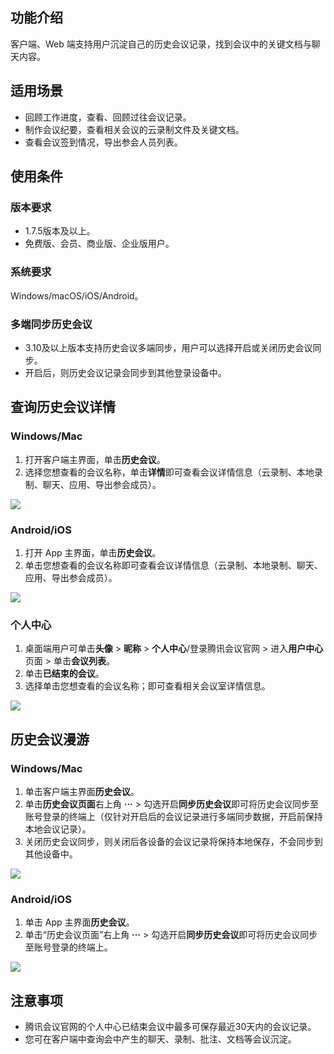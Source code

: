 ## 功能介绍
客户端、Web 端支持用户沉淀自己的历史会议记录，找到会议中的关键文档与聊天内容。

## 适用场景
- 回顾工作进度，查看、回顾过往会议记录。
- 制作会议纪要，查看相关会议的云录制文件及关键文档。
- 查看会议签到情况，导出参会人员列表。

## 使用条件
### 版本要求
- 1.7.5版本及以上。
- 免费版、会员、商业版、企业版用户。

### 系统要求
Windows/macOS/iOS/Android。

### 多端同步历史会议
- 3.10及以上版本支持历史会议多端同步，用户可以选择开启或关闭历史会议同步。
- 开启后，则历史会议记录会同步到其他登录设备中。

## 查询历史会议详情
### Windows/Mac
1. 打开客户端主界面，单击**历史会议**。
2. 选择您想查看的会议名称，单击**详情**即可查看会议详情信息（云录制、本地录制、聊天、应用、导出参会成员）。

![](https://qcloudimg.tencent-cloud.cn/raw/7455bd6b7aad6b39ed0070ddd32c4cdb.png)

### Android/iOS
1. 打开 App 主界面，单击**历史会议**。
2. 单击您想查看的会议名称即可查看会议详情信息（云录制、本地录制、聊天、应用、导出参会成员）。

![](https://qcloudimg.tencent-cloud.cn/raw/f26564bd9b50257e1208bdc86a6c49f4.png)

### 个人中心
1. 桌面端用户可单击**头像** > **昵称** > **个人中心**/登录腾讯会议官网 > 进入**用户中心**页面 > 单击**会议列表**。
2. 单击**已结束的会议**。
3. 选择单击您想查看的会议名称；即可查看相关会议室详情信息。

![](https://qcloudimg.tencent-cloud.cn/raw/4939316292be9de7696716cbd2a915eb.png)

## 历史会议漫游
### Windows/Mac
1. 单击客户端主界面**历史会议**。
2. 单击**历史会议页面**右上角 **···** > 勾选开启**同步历史会议**即可将历史会议同步至账号登录的终端上（仅针对开启后的会议记录进行多端同步数据，开启前保持本地会议记录）。
3. 关闭历史会议同步，则关闭后各设备的会议记录将保持本地保存，不会同步到其他设备中。

![](https://qcloudimg.tencent-cloud.cn/raw/ed41bb36aec1917a72d1828093eef591.png)

### Android/iOS
1. 单击 App 主界面**历史会议**。
2. 单击“历史会议页面”右上角 **···** > 勾选开启**同步历史会议**即可将历史会议同步至账号登录的终端上。

![](https://qcloudimg.tencent-cloud.cn/raw/463410af65b842f33b3b58750df97d43.png)

## 注意事项
- 腾讯会议官网的个人中心已结束会议中最多可保存最近30天内的会议记录。
- 您可在客户端中查询会中产生的聊天、录制、批注、文档等会议沉淀。
